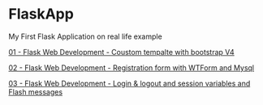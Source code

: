 # FlaskApp
 My First Flask Application on real life example 

[01 - Flask Web Development - Coustom tempalte with bootstrap V4](https://github.com/mhadiahmed/FlaskApp/tree/14299e3e0a0a239a32b796e9dc4c7e1d59647123)


[02 - Flask Web Development - Registration form with WTForm and Mysql](https://github.com/mhadiahmed/FlaskApp/tree/97cf92e8ab67e700c14f6f7e8aba11ddaa8a2181)


[03 - Flask Web Development - Login & logout and session variables and Flash messages](https://github.com/mhadiahmed/FlaskApp/tree/f78462f4dbbaaed5ce93b34e43c26a62c48477a3)


